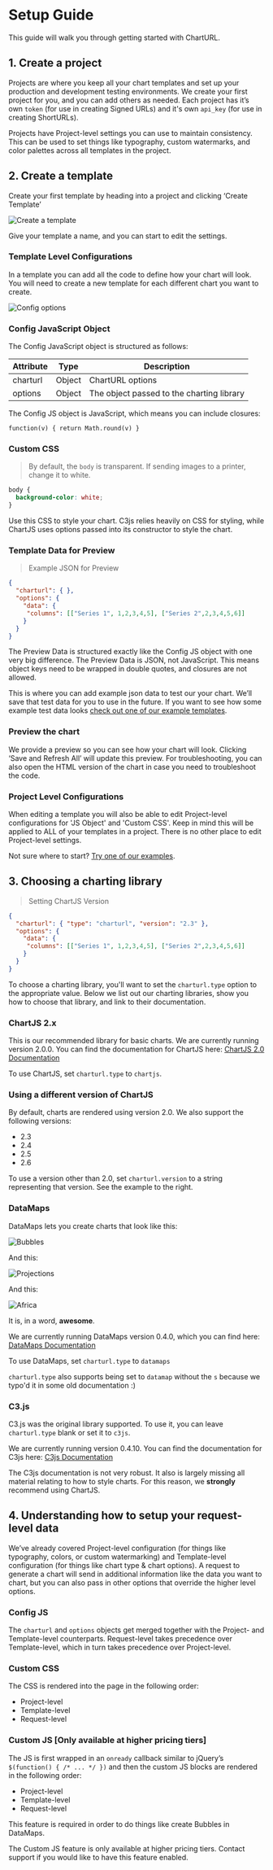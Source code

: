# Setup Guide

This guide will walk you through getting started with ChartURL.

## 1. Create a project

Projects are where you keep all your chart templates and set up your production
and development testing environments. We create your first project for you, and
you can add others as needed. Each project has it’s own `token` (for use in creating
Signed URLs) and it's own `api_key` (for use in creating ShortURLs).

Projects have Project-level settings you can use to maintain consistency. This
can be used to set things like typography, custom watermarks,
and color palettes across
all templates in the project.

## 2. Create a template

Create your first template by heading into a project and clicking ‘Create
Template’

![Create a template](https://www.evernote.com/l/AgUPiXIVTaZGNovv0TNQutpkZcE3PkXbaWUB/image.png)

Give your template a name, and you can start to edit the settings.

### Template Level Configurations

In a template you can add all the code to define how your chart will look. You
will need to create a new template for each different chart you want to create. 

![Config options](https://www.evernote.com/l/AgX_PwqrupBH6ZdaUxUQbABqYfO-Oh2W3HkB/image.png)

### Config JavaScript Object

The Config JavaScript object is structured as follows:

Attribute | Type | Description
---|---|---
charturl|Object|ChartURL options
options|Object|The object passed to the charting library

The Config JS object is JavaScript, which means you can include closures:

`function(v) { return Math.round(v) }`

### Custom CSS

> By default, the `body` is transparent. If sending images to a printer,  change it to white.

```css
body {
  background-color: white;
}
```

Use this CSS to style your chart. C3js relies heavily on CSS for styling, while
ChartJS uses options passed into its constructor to style the chart.

### Template Data for Preview

> Example JSON for Preview

```json
{
  "charturl": { },
  "options": {
    "data": {
     "columns": [["Series 1", 1,2,3,4,5], ["Series 2",2,3,4,5,6]]
    }
  }
}
```

The Preview Data is structured exactly like the Config JS object with one very
big difference. The Preview Data is JSON, not JavaScript. This means object
keys need to be wrapped in double quotes, and closures are not allowed.

This is where you can add example json data to test our your chart. We’ll save
that test data for you to use in the future. If you want to see how some
example test data looks [check out one of our example
templates](https://charturl.com/app/examples).

### Preview the chart

We provide a preview so you can see how your chart will look. Clicking
‘Save and Refresh All’ will update this preview. For troubleshooting, you can
also open the HTML version of the chart in case you need to troubleshoot the
code.

### Project Level Configurations

When editing a template you will also be able to edit Project-level
configurations for 'JS Object' and 'Custom CSS'. Keep in mind this will be
applied to ALL of your templates in a project. There is no other place to edit
Project-level settings.

Not sure where to start? [Try one of our examples](https://charturl.com/app/examples).

## 3. Choosing a charting library

> Setting ChartJS Version 

```json
{
  "charturl": { "type": "charturl", "version": "2.3" },
  "options": {
    "data": {
     "columns": [["Series 1", 1,2,3,4,5], ["Series 2",2,3,4,5,6]]
    }
  }
}
```


To choose a charting library, you'll want to set the `charturl.type` option to the
appropriate value. Below we list out our charting libraries, show you how to choose
that library, and link to their documentation.

### ChartJS 2.x

This is our recommended library for basic charts. We are currently running
version 2.0.0. You can find
the documentation for ChartJS here: [ChartJS 2.0 Documentation](https://chartjs.org)

To use ChartJS, set `charturl.type` to `chartjs`.

### Using a different version of ChartJS

By default, charts are rendered using version 2.0. We also support the following versions:

- 2.3
- 2.4
- 2.5
- 2.6

To use a version other than 2.0, set `charturl.version` to a string representing that version.
See the example to the right.

### DataMaps

DataMaps lets you create charts that look like this:

![Bubbles](https://dl.dropboxusercontent.com/spa/c8k9520tqhih2dg/y-a67_4d.png)

And this:

![Projections](https://dl.dropboxusercontent.com/spa/c8k9520tqhih2dg/4hwi9i1t.png)

And this: 

![Africa](https://dl.dropboxusercontent.com/spa/c8k9520tqhih2dg/fs3bpnnv.png)

It is, in a word, **awesome**.

We are currently running DataMaps version 0.4.0, which you can find here:
[DataMaps Documentation](http://datamaps.github.io)

To use DataMaps, set `charturl.type` to `datamaps`

<aside class="notice">
<code>charturl.type</code> also supports being set to <code>datamap</code>
without the <code>s</code>
because we typo'd it in some old documentation :)
</aside>

### C3.js

C3.js was the original library supported. To use it, you can leave `charturl.type` blank or set it to `c3js`.

We are currently running version 0.4.10. You can find the documentation for C3js here:
[C3js Documentation](http://c3js.org)

<aside class="warning">
The C3js documentation is not very robust. It also is largely missing all material relating to how to
style charts. For this reason, we <strong>strongly</strong> recommend using ChartJS.
</aside>

## 4. Understanding how to setup your request-level data

We’ve already covered Project-level configuration (for things like typography,
colors, or custom watermarking) and Template-level configuration (for things
like chart type & chart options). A request to generate a chart will send in
additional information like the data you want to chart, but you can also pass
in other options that override the higher level options. 

### Config JS

The `charturl` and `options` objects get merged together with the Project- and
Template-level counterparts. Request-level takes precedence over
Template-level, which in turn takes precedence over Project-level.

### Custom CSS

The CSS is rendered into the page in the following order:

- Project-level
- Template-level
- Request-level

### Custom JS [Only available at higher pricing tiers]

The JS is first wrapped in an `onready` callback similar to jQuery’s
`$(function() { /* ... */ })` and then the custom JS blocks are rendered in the
following order:

- Project-level
- Template-level
- Request-level

This feature is required in order to do things like create
Bubbles in DataMaps.

The Custom JS feature is only available at higher pricing tiers. Contact
support if you would like to have this feature enabled.


